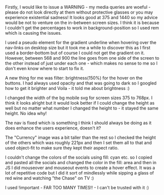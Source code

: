 Firstly, I would like to issue a WARNING - my media queries are woeful - please do not look directly at them without protective glasses or you may experience existential sadness! It looks good at 375 and 1440 so my advice would be not to venture on the in-between screen sizes. I think it is because I couldn't get the percentages to work in background-position so I used rem which is causing the issues.

I used a pseudo element for the gradient underline when hovering over the nav-links on desktop size but it took me a while to discover this as I first used a border-bottom but of course I could not get the gradient on it. However, between 568 and 900 the line goes from one side of the screen to the other instead of just under each one - which makes no sense to me so I don't even know where to start to fix it.

A new thing for me was filter: brightness(150%) for the hover on the buttons. I had always used opacity and that was going to dark so I googled how to get it brighter and Voila - it told me about brightness :)

I changed the width of the bg mobile svg for screen sizes 375 to 768px. I think it looks alright but it would look better if I could change the height as well but no matter what number I changed the height to - it stayed the same height. No idea why!

The nav is fixed which is something I think I should always be doing as it does enhance the users experience, doesn't it?

The "Currency" image was a bit taller than the rest so I checked the height of the others which was roughly 221px and then I set them all to that and used object-fit to make sure they kept their aspect ratio.

I couldn't change the colors of the socials using fill: cyan etc. so I copied and pasted all the socials and changed the color in the fill: area and then in JS I did mouseover and mouseout events to create a hover effect. It was a lot of repetitive code but I did it sort of mindlessly while sipping a glass of red wine and watching "the Chase" on TV :)

I used !important - FAR TOO MANY TIMES!! - I can't be trusted with it :)
